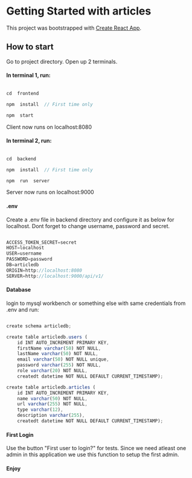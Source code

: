 # Getting Started with articles

This project was bootstrapped with [Create React App](https://github.com/facebook/create-react-app).


## How to start

Go to project directory.
Open up 2 terminals.


#### In terminal 1, run:

```js

cd  frontend

npm  install  // First time only

npm  start

```
Client now runs on localhost:8080


#### In terminal 2, run:
  
```js

cd  backend

npm  install  // First time only

npm  run  server

```
Server now runs on localhost:9000



#### .env

Create a .env file in backend directory and configure it as below for localhost.
Dont forget to change username, password and secret.

```js

ACCESS_TOKEN_SECRET=secret
HOST=localhost
USER=username
PASSWORD=password
DB=articledb
ORIGIN=http://localhost:8080
SERVER=http://localhost:9000/api/v1/

```

#### Database

login to mysql workbench or something else with same credentials from .env and run:

```js

create schema articledb;

create table articledb.users (
	id INT AUTO_INCREMENT PRIMARY KEY,
	firstName varchar(50) NOT NULL,
	lastName varchar(50) NOT NULL,
	email varchar(50) NOT NULL unique,
	password varchar(255) NOT NULL,
	role varchar(20) NOT NULL,
	createdt datetime NOT NULL DEFAULT CURRENT_TIMESTAMP);

create table articledb.articles (
	id INT AUTO_INCREMENT PRIMARY KEY,
	name varchar(50) NOT NULL,
	url varchar(255) NOT NULL,
	type varchar(12),
	description varchar(255),
	createdt datetime NOT NULL DEFAULT CURRENT_TIMESTAMP);

```



#### First Login

Use the button "First user to login?" for tests.
Since we need atleast one admin in this application we use this function to setup the first admin.


#### Enjoy